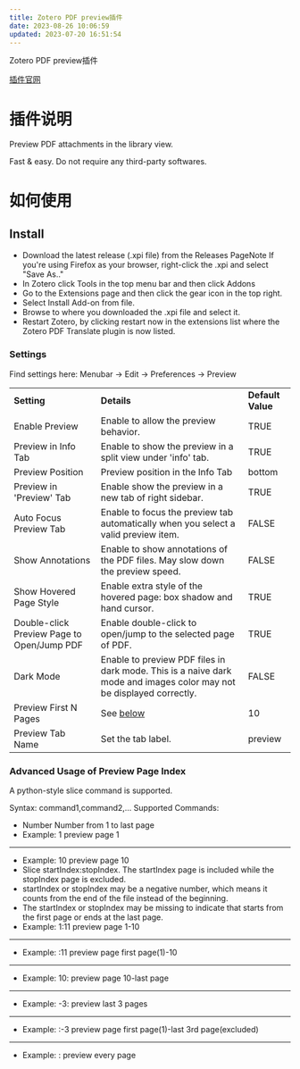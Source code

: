 ```yaml
---
title: Zotero PDF preview插件
date: 2023-08-26 10:06:59
updated: 2023-07-20 16:51:54
---
```

Zotero PDF preview插件

[插件官网](https://github.com/windingwind/zotero-pdf-preview)

# 插件说明

Preview PDF attachments in the library view.

Fast & easy. Do not require any third-party softwares.

# 如何使用

## Install

- Download the latest release (.xpi file) from the Releases PageNote If you're using Firefox as your browser, right-click the .xpi and select "Save As.."
- In Zotero click Tools in the top menu bar and then click Addons
- Go to the Extensions page and then click the gear icon in the top right.
- Select Install Add-on from file.
- Browse to where you downloaded the .xpi file and select it.
- Restart Zotero, by clicking restart now in the extensions list where the Zotero PDF Translate plugin is now listed.

### Settings

Find settings here: Menubar -> Edit -> Preferences -> Preview

|     |     |     |
| --- | --- | --- |
| **Setting** | **Details** | **Default Value** |
| Enable Preview | Enable to allow the preview behavior. | TRUE |
| Preview in Info Tab | Enable to show the preview in a split view under 'info' tab. | TRUE |
| Preview Position | Preview position in the Info Tab | bottom |
| Preview in 'Preview' Tab | Enable show the preview in a new tab of right sidebar. | TRUE |
| Auto Focus Preview Tab | Enable to focus the preview tab automatically when you select a valid preview item. | FALSE |
| Show Annotations | Enable to show annotations of the PDF files. May slow down the preview speed. | FALSE |
| Show Hovered Page Style | Enable extra style of the hovered page: box shadow and hand cursor. | TRUE |
| Double-click Preview Page to Open/Jump PDF | Enable double-click to open/jump to the selected page of PDF. | TRUE |
| Dark Mode | Enable to preview PDF files in dark mode. This is a naive dark mode and images color may not be displayed correctly. | FALSE |
| Preview First N Pages | See [below](https://github.com/windingwind/zotero-pdf-preview#advanced-usage-of-preview-page-index) | 10  |
| Preview Tab Name | Set the tab label. | preview |

### Advanced Usage of Preview Page Index

A python-style slice command is supported.

Syntax: command1,command2,... Supported Commands:

- Number Number from 1 to last page
- Example: 1 preview page 1

* * *

- Example: 10 preview page 10
- Slice startIndex:stopIndex. The startIndex page is included while the stopIndex page is excluded.
- startIndex or stopIndex may be a negative number, which means it counts from the end of the file instead of the beginning.
- The startIndex or stopIndex may be missing to indicate that starts from the first page or ends at the last page.
- Example: 1:11 preview page 1-10

* * *

- Example: :11 preview page first page(1)-10

* * *

- Example: 10: preview page 10-last page

* * *

- Example: -3: preview last 3 pages

* * *

- Example: :-3 preview page first page(1)-last 3rd page(excluded)

* * *

- Example: : preview every page
